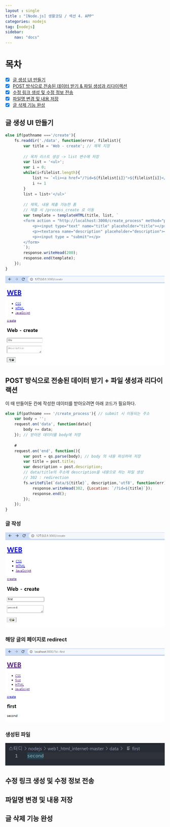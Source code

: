 ```yaml
---
layout : single
title : "[Node.js] 생활코딩 / 섹션 4. APP"
categories: nodejs
tag: [nodejs]
sidebar:
    nav: "docs"
---
```


# 목차

- [x] [글 생성 UI 만들기](#글-생성-ui-만들기)
- [x] [POST 방식으로 전송된 데이터 받기 & 파일 생성과 리다이렉션](#post-방식으로-전송된-데이터-받기--파일-생성과-리다이랙션)
- [x] [수정 링크 생성 및 수정 정보 전송](#수정-링크-생성-및-수정-정보-전송)
- [x] [파일명 변경 및 내용 저장](#파일명-변경-및-내용-저장)
- [x] [글 삭제 기능 완성](#글-삭제-기능-완성)

## 글 생성 UI 만들기

```javascript
else if(pathname ==='/create'){
    fs.readdir('./data', function(error, filelist){
        var title = 'Web - create'; // 제목 지정

        // 목차 리스트 생성 -> list 변수에 저장
        var list = '<ul>';
        var i = 0;
        while(i<filelist.length){
            list += `<li><a href="/?id=${filelist[i]}">${filelist[i]}</a></li>`;
            i += 1
        }
        list = list+'</ul>'

        // 제목, 내용 제출 가능한 폼
        // 제출 시 /process_create 로 이동
        var template = templateHTML(title, list, `
        <form action = "http://localhost:3000/create_process" method="post"> 
            <p><input type="text" name="title" placeholder="title"></p>
            <p><textarea name="description" placeholder="description"></textarea></p>
            <p><input type = "submit"></p>
        </form>
        `);
        response.writeHead(200);
        response.end(template);
    });
}
```

<img src="/images/node/7.png">

## POST 방식으로 전송된 데이터 받기 + 파일 생성과 리다이랙션

이 때 만들어둔 칸에 작성한 데이터를 받아오려면 아래 코드가 필요하다.

```javascript
else if(pathname === '/create_process'){ // submit 시 이동되는 주소
    var body = '';
    request.on('data', function(data){
        body += data;
    }); // 받아온 데이터를 body에 저장

    # 
    request.on('end', function(){
        var post = qs.parse(body); // body 의 내용 파싱하여 저장
        var title = post.title;
        var description = post.description;
        // data/title의 주소에 description을 내용으로 하는 파일 생성
        // 302 : redirection
        fs.writeFile(`data/${title}`, description,'utf8', function(err){ 
            response.writeHead(302, {Location: `/?id=${title}`});
            response.end();
        });
    });
}
```

### 글 작성

<img src="/images/node/9.png">

### 해당 글의 페이지로 redirect

<img src="/images/node/8.png">

### 생성된 파일

<img src="/images/node/10.png">

## 수정 링크 생성 및 수정 정보 전송

## 파일명 변경 및 내용 저장

## 글 삭제 기능 완성

